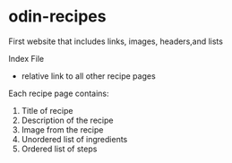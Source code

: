 # odin-recipes

First website that includes links, images, headers,and lists

Index File
- relative link to all other recipe pages 

Each recipe page contains:
1. Title of recipe
2. Description of the recipe
3. Image from the recipe
4. Unordered list of ingredients 
5. Ordered list of steps 

